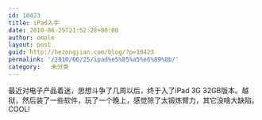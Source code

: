 ```yaml
---
id: 10423
title: iPad入手
date: 2010-06-25T21:52:28+00:00
author: omale
layout: post
guid: http://hezongjian.com/blog/?p=10423
permalink: '/2010/06/25/ipad%e5%85%a5%e6%89%8b/'
category:   未分类  
---
```

最近对电子产品着迷，思想斗争了几周以后，终于入了iPad 3G 32GB版本。越狱，然后装了一些软件，玩了一个晚上，感觉除了太锻炼臂力，其它没啥大缺陷。COOL!